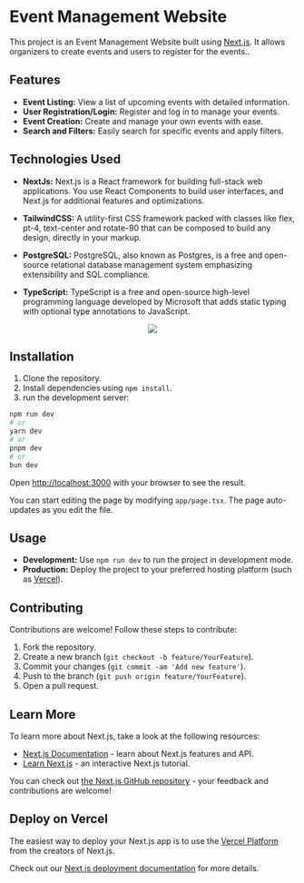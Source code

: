 # Event Management Website

This project is an Event Management Website built using [Next.js](https://nextjs.org/). It allows organizers to create events and users to register for the events..

## Features

- **Event Listing:** View a list of upcoming events with detailed information.
- **User Registration/Login:** Register and log in to manage your events.
- **Event Creation:** Create and manage your own events with ease.
- **Search and Filters:** Easily search for specific events and apply filters.

## Technologies Used

- **NextJs:** Next.js is a React framework for building full-stack web applications. You use React Components to build user interfaces, and Next.js for additional features and optimizations.

- **TailwindCSS:** A utility-first CSS framework packed with classes like flex, pt-4, text-center and rotate-90 that can be composed to build any design, directly in your markup.

- **PostgreSQL:** PostgreSQL, also known as Postgres, is a free and open-source relational database management system emphasizing extensibility and SQL compliance.

- **TypeScript:** TypeScript is a free and open-source high-level programming language developed by Microsoft that adds static typing with optional type annotations to JavaScript.

<p align="center">
  <a href="https://skillicons.dev">
    <img src="https://skillicons.dev/icons?i=nextjs,tailwind,postgres,ts" />
  </a>
</p>

## Installation

1. Clone the repository.
2. Install dependencies using `npm install`.
3. run the development server:

```bash
npm run dev
# or
yarn dev
# or
pnpm dev
# or
bun dev
```

Open [http://localhost:3000](http://localhost:3000) with your browser to see the result.

You can start editing the page by modifying `app/page.tsx`. The page auto-updates as you edit the file.

## Usage

- **Development:** Use `npm run dev` to run the project in development mode.
- **Production:** Deploy the project to your preferred hosting platform (such as [Vercel](https://vercel.com/)).

## Contributing

Contributions are welcome! Follow these steps to contribute:

1. Fork the repository.
2. Create a new branch (`git checkout -b feature/YourFeature`).
3. Commit your changes (`git commit -am 'Add new feature'`).
4. Push to the branch (`git push origin feature/YourFeature`).
5. Open a pull request.

## Learn More

To learn more about Next.js, take a look at the following resources:

- [Next.js Documentation](https://nextjs.org/docs) - learn about Next.js features and API.
- [Learn Next.js](https://nextjs.org/learn) - an interactive Next.js tutorial.

You can check out [the Next.js GitHub repository](https://github.com/vercel/next.js/) - your feedback and contributions are welcome!

## Deploy on Vercel

The easiest way to deploy your Next.js app is to use the [Vercel Platform](https://vercel.com/new?utm_medium=default-template&filter=next.js&utm_source=create-next-app&utm_campaign=create-next-app-readme) from the creators of Next.js.

Check out our [Next.js deployment documentation](https://nextjs.org/docs/deployment) for more details.
